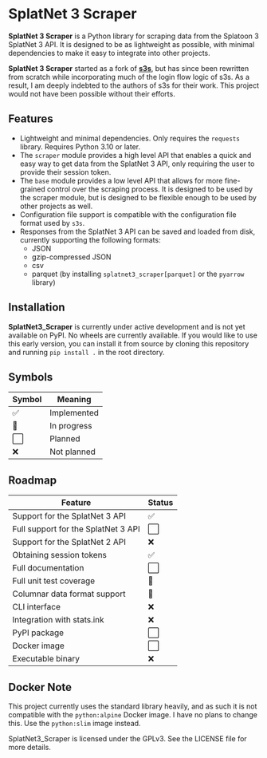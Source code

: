 SplatNet 3 Scraper
==================

**SplatNet 3 Scraper** is a Python library for scraping data from the Splatoon 3 SplatNet 3 API. It is designed to be as lightweight as possible, with minimal dependencies to make it easy to integrate into other projects.

**SplatNet 3 Scraper** started as a fork of **[s3s](https://github.com/frozenpandaman/s3s)**, but has since been rewritten from scratch while incorporating much of the login flow logic of s3s. As a result, I am deeply indebted to the authors of s3s for their work. This project would not have been possible without their efforts.

Features
--------

* Lightweight and minimal dependencies. Only requires the `requests` library. Requires Python 3.10 or later.
* The `scraper` module provides a high level API that enables a quick and easy way to get data from the SplatNet 3 API, only requiring the user to provide their session token.
* The `base` module provides a low level API that allows for more fine-grained control over the scraping process. It is designed to be used by the scraper module, but is designed to be flexible enough to be used by other projects as well.
* Configuration file support is compatible with the configuration file format used by `s3s`.
* Responses from the SplatNet 3 API can be saved and loaded from disk, currently supporting the following formats:
  * JSON
  * gzip-compressed JSON
  * csv
  * parquet (by installing `splatnet3_scraper[parquet]` or the `pyarrow` library)

Installation
------------

**SplatNet3_Scraper** is currently under active development and is not yet available on PyPI. No wheels are currently available. If you would like to use this early version, you can install it from source by cloning this repository and running `pip install .` in the root directory.

Symbols
-------

| Symbol | Meaning |
| ------ | ------- |
| :white_check_mark: | Implemented |
| :construction: | In progress |
| :white_large_square: | Planned |
| :x: | Not planned |

Roadmap
-------

| Feature | Status |
| ------- | ------ |
| Support for the SplatNet 3 API | :white_check_mark: |
| Full support for the SplatNet 3 API | :white_large_square: |
| Support for the SplatNet 2 API | :x: |
| Obtaining session tokens | :white_check_mark: |
| Full documentation | :white_large_square: |
| Full unit test coverage | :construction: |
| Columnar data format support | :construction: |
| CLI interface | :x: |
| Integration with stats.ink | :x: |
| PyPI package | :white_large_square: |
| Docker image | :white_large_square: |
| Executable binary | :x: |

Docker Note
-----------

This project currently uses the standard library heavily, and as such it is not compatible with the `python:alpine` Docker image. I have no plans to change this. Use the `python:slim` image instead.

SplatNet3_Scraper is licensed under the GPLv3. See the LICENSE file for more details.
